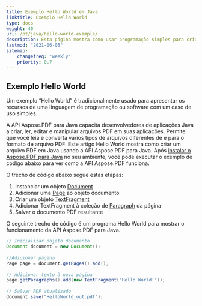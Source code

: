 ```yaml
---
title: Exemplo Hello World em Java
linktitle: Exemplo Hello World
type: docs
weight: 40
url: /pt/java/hello-world-example/
description: Esta página mostra como usar programação simples para criar um documento PDF contendo o texto - Hello World usando Aspose.PDF para Java.
lastmod: "2021-06-05"
sitemap:
    changefreq: "weekly"
    priority: 0.7
---
```


## Exemplo Hello World

Um exemplo “Hello World” é tradicionalmente usado para apresentar os recursos de uma linguagem de programação ou software com um caso de uso simples.

A API Aspose.PDF para Java capacita desenvolvedores de aplicações Java a criar, ler, editar e manipular arquivos PDF em suas aplicações. Permite que você leia e converta vários tipos de arquivos diferentes de e para o formato de arquivo PDF. Este artigo Hello World mostra como criar um arquivo PDF em Java usando a API Aspose.PDF para Java. Após [instalar o Aspose.PDF para Java](/pdf/pt/java/installation/) no seu ambiente, você pode executar o exemplo de código abaixo para ver como a API Aspose.PDF funciona.

O trecho de código abaixo segue estas etapas:

1. Instanciar um objeto [Document](https://reference.aspose.com/pdf/java/com.aspose.pdf/class-use/Document)
1. Adicionar uma [Page](https://reference.aspose.com/pdf/java/com.aspose.pdf.class-use/page) ao objeto documento
1. Criar um objeto [TextFragment](https://reference.aspose.com/pdf/java/com.aspose.pdf.class-use/TextFragment)
1. Adicionar TextFragment à coleção de [Paragraph](https://reference.aspose.com/pdf/java/com.aspose.pdf/Paragraphs) da página
1. Salvar o documento PDF resultante

O seguinte trecho de código é um programa Hello World para mostrar o funcionamento da API Aspose.PDF para Java.

```java
// Inicializar objeto documento
Document document = new Document();
 
//Adicionar página
Page page = document.getPages().add();
 
// Adicionar texto à nova página
page.getParagraphs().add(new TextFragment("Hello World!"));
 
// Salvar PDF atualizado
document.save("HelloWorld_out.pdf");
```